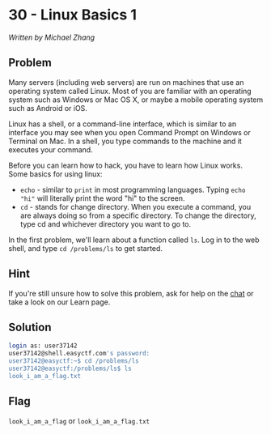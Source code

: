 # 30 - Linux Basics 1

*Written by Michael Zhang*

## Problem

Many servers (including web servers) are run on machines that use an operating system called Linux. Most of you are familiar with an operating system such as Windows or Mac OS X, or maybe a mobile operating system such as Android or iOS.

Linux has a shell, or a command-line interface, which is similar to an interface you may see when you open Command Prompt on Windows or Terminal on Mac. In a shell, you type commands to the machine and it executes your command.

Before you can learn how to hack, you have to learn how Linux works. Some basics for using linux:

- `echo` - similar to `print` in most programming languages. Typing `echo "hi"` will literally print the word "hi" to the screen.
- `cd` - stands for change directory. When you execute a command, you are always doing so from a specific directory. To change the directory, type cd and whichever directory you want to go to.

In the first problem, we'll learn about a function called `ls`. Log in to the web shell, and type `cd /problems/ls` to get started.

## Hint

If you're still unsure how to solve this problem, ask for help on the [chat](http://easyctf.com/irc) or take a look on our Learn page.

## Solution

```bash
login as: user37142
user37142@shell.easyctf.com's password:
user37142@easyctf:~$ cd /problems/ls
user37142@easyctf:/problems/ls$ ls
look_i_am_a_flag.txt
```

## Flag

`look_i_am_a_flag` or `look_i_am_a_flag.txt`